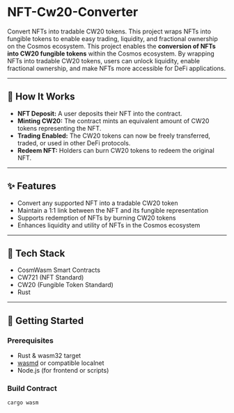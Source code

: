# NFT-Cw20-Converter
Convert NFTs into tradable CW20 tokens. This project wraps NFTs into fungible tokens to enable easy trading, liquidity, and fractional ownership on the Cosmos ecosystem.
This project enables the **conversion of NFTs into CW20 fungible tokens** within the Cosmos ecosystem. By wrapping NFTs into tradable CW20 tokens, users can unlock liquidity, enable fractional ownership, and make NFTs more accessible for DeFi applications.

---

## 🔧 How It Works

- **NFT Deposit:** A user deposits their NFT into the contract.
- **Minting CW20:** The contract mints an equivalent amount of CW20 tokens representing the NFT.
- **Trading Enabled:** The CW20 tokens can now be freely transferred, traded, or used in other DeFi protocols.
- **Redeem NFT:** Holders can burn CW20 tokens to redeem the original NFT.

---

## ✨ Features

- Convert any supported NFT into a tradable CW20 token
- Maintain a 1:1 link between the NFT and its fungible representation
- Supports redemption of NFTs by burning CW20 tokens
- Enhances liquidity and utility of NFTs in the Cosmos ecosystem

---

## 🧱 Tech Stack

- CosmWasm Smart Contracts
- CW721 (NFT Standard)
- CW20 (Fungible Token Standard)
- Rust

---

## 🚀 Getting Started

### Prerequisites

- Rust & wasm32 target
- [wasmd](https://github.com/CosmWasm/wasmd) or compatible localnet
- Node.js (for frontend or scripts)

### Build Contract

```bash
cargo wasm
